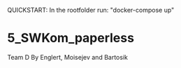 QUICKSTART:
In the rootfolder run: "docker-compose up"

# 5_SWKom_paperless
Team D
By Englert, Moisejev and Bartosik
